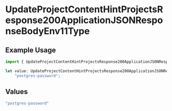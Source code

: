 # UpdateProjectContentHintProjectsResponse200ApplicationJSONResponseBodyEnv11Type

## Example Usage

```typescript
import { UpdateProjectContentHintProjectsResponse200ApplicationJSONResponseBodyEnv11Type } from "@vercel/sdk/models/operations";

let value: UpdateProjectContentHintProjectsResponse200ApplicationJSONResponseBodyEnv11Type =
    "postgres-password";
```

## Values

```typescript
"postgres-password"
```